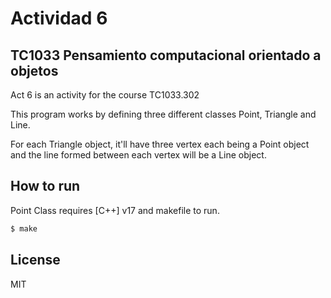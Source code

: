 # Actividad 6
## TC1033 Pensamiento computacional orientado a objetos

Act 6 is an activity for the course TC1033.302

This program works by defining three different classes Point, Triangle and Line.

For each Triangle object, it'll have three vertex each being a Point object and the line formed between each vertex will be a Line object.

## How to run

Point Class requires [C++] v17 and makefile to run.

```sh
$ make
```
## License
MIT
